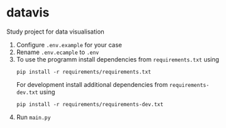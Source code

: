 ﻿# datavis

Study project for data visualisation

1. Configure `.env.example` for your case
2. Rename `.env.ecample` to `.env`
3. To use the programm install dependencies
   from `requirements.txt` using
   ```
   pip install -r requirements/requirements.txt
   ```
   For development install additional dependencies
   from `requirements-dev.txt` using
   ```
   pip install -r requirements/requirements-dev.txt
   ```
4. Run `main.py`
